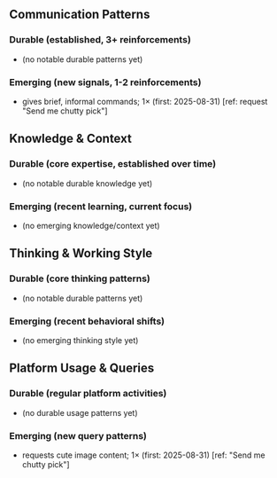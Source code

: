 ## Communication Patterns
### Durable (established, 3+ reinforcements)
- (no notable durable patterns yet)

### Emerging (new signals, 1-2 reinforcements)
- gives brief, informal commands; 1× (first: 2025-08-31) [ref: request "Send me chutty pick"]

## Knowledge & Context
### Durable (core expertise, established over time)
- (no notable durable knowledge yet)

### Emerging (recent learning, current focus)
- (no emerging knowledge/context yet)

## Thinking & Working Style
### Durable (core thinking patterns)
- (no notable durable patterns yet)

### Emerging (recent behavioral shifts)
- (no emerging thinking style yet)

## Platform Usage & Queries
### Durable (regular platform activities)
- (no durable usage patterns yet)

### Emerging (new query patterns)
- requests cute image content; 1× (first: 2025-08-31) [ref: "Send me chutty pick"]